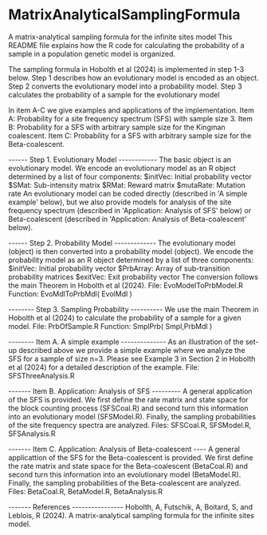 # MatrixAnalyticalSamplingFormula
A matrix-analytical sampling formula for the infinite sites model
This README file explains how the R code for calculating the probability of a sample in a population genetic model is organized.

The sampling formula in Hobolth et al (2024) is implemented in step 1-3 below.
Step 1 describes how an evolutionary model is encoded as an object.
Step 2 converts the evolutionary model into a probability model.
Step 3 calculates the probability of a sample for the evolutionary model


In item A-C we give examples and applications of the implementation.
Item A: Probability for a site frequency spectrum (SFS) with sample size 3.
Item B: Probability for a SFS with arbitrary sample size for the Kingman coalescent.
Item C: Probability for a SFS with arbitrary sample size for the Beta-coalescent. 

------ Step 1. Evolutionary Model ------------
The basic object is an evolutionary model.
We encode an evolutionary model as an R object determined by a list of four components:
$initVec: Initial probability vector 
$SMat: Sub-intensity matrix
$RMat: Reward matrix
$mutaRate: Mutation rate
An evolutionary model can be coded directly (described in 'A simple example' below), but we also provide models for analysis of the site frequency spectrum (described in 'Application: Analysis of SFS' below) or Beta-coalescent (described in 'Application: Analysis of Beta-coalescent' below).

------ Step 2. Probability Model -------------
The evolutionary model (object) is then converted into a probability model (object).
We encode the probability model as an R object determined by a list of three components:
$initVec: Initial probability vector
$PrbArray: Array of sub-transition probability matrices 
$exitVec: Exit probability vector
The conversion follows the main Theorem in Hobolth et al (2024).
File: EvoModelToPrbModel.R
Function: EvoMdlToPrbMdl( EvolMdl )

-------- Step 3. Sampling Probability ----------
We use the main Theorem in Hobolth et al (2024) to calculate the probability of a sample for a given model.
File: PrbOfSample.R
Function: SmplPrb( Smpl,PrbMdl ) 

-------- Item A. A simple example --------------
As an illustration of the set-up described above we provide a simple example where we analyze the SFS for a sample of size n=3. 
Please see Example 3 in Section 2 in Hobolth et al (2024) for a detailed description of the example.
File: SFSThreeAnalysis.R 

------- Item B. Application: Analysis of SFS ---------
A general application of the SFS is provided. We first define the rate matrix and state space for the block counting process (SFSCoal.R) and second turn this information into an evolutionary model (SFSModel.R). Finally, the sampling probabilities of the site frequency spectra are analyzed.
Files: SFSCoal.R, SFSModel.R, SFSAnalysis.R   

------- Item C. Application: Analysis of Beta-coalescent ----
A general applicattion of the SFS for the Beta-coalescent is provided. We first define the rate matrix and state space for the Beta-coalescent (BetaCoal.R) and second turn this information into an evolutionary model (BetaModel.R). Finally, the sampling probabilities of the Beta-coalescent are analyzed.
Files: BetaCoal.R, BetaModel.R, BetaAnalysis.R
  
------- References ----------------
Hobolth, A, Futschik, A, Boitard, S, and Leblois, R (2024).
A matrix-analytical sampling formula for the infinite sites model.
